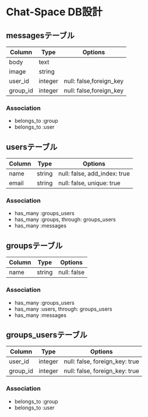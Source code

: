 # Chat-Space DB設計
## messagesテーブル
|Column|Type|Options|
|------|----|-------|
|body|text|
|image|string|
|user_id|integer|null: false,foreign_key|
|group_id|integer|null: false,foreign_key|
### Association
- belongs_to :group
- belongs_to :user

## usersテーブル
Column|Type|Options|
|------|----|-------|
name|string|null: false, add_index: true|
email|string|null: false, unique: true|
### Association
- has_many :groups_users
- has_many :groups, through: groups_users
- has_many :messages

## groupsテーブル
Column|Type|Options|
|------|----|-------|
name|string|null: false|
### Association
- has_many :groups_users
- has_many :users, through: groups_users
- has_many :messages

## groups_usersテーブル
Column|Type|Options|
|------|----|-------|
user_id|integer|null: false, foreign_key: true|
group_id|integer|null: false, foreign_key: true|
### Association
- belongs_to :group
- belongs_to :user
